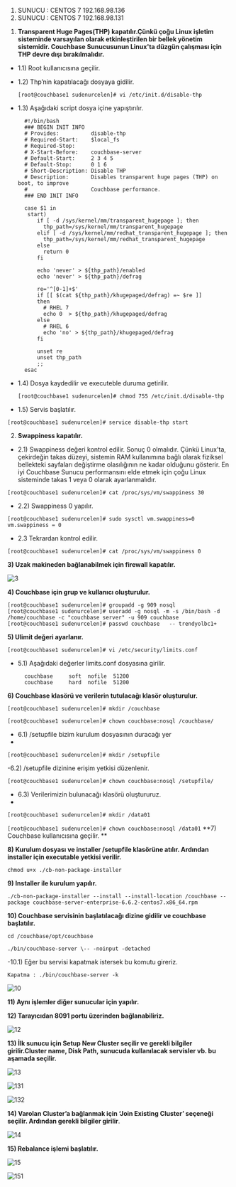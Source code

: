 1.	SUNUCU : CENTOS 7    192.168.98.136
2.	SUNUCU : CENTOS 7    192.168.98.131

1)	**Transparent Huge Pages(THP) kapatılır.Çünkü çoğu Linux işletim sisteminde varsayılan olarak etkinleştirilen bir bellek yönetim sistemidir. Couchbase Sunucusunun Linux'ta düzgün çalışması için THP devre dışı bırakılmalıdır.**

- 1.1)	Root kullanıcısına geçilir.

- 1.2)	Thp’nin kapatılacağı dosyaya gidilir.

	`[root@couchbase1 sudenurcelen]# vi /etc/init.d/disable-thp  `

- 1.3)	 Aşağıdaki script dosya içine yapıştırılır.

		#!/bin/bash
		### BEGIN INIT INFO
		# Provides:          disable-thp
		# Required-Start:    $local_fs
		# Required-Stop:
		# X-Start-Before:    couchbase-server
		# Default-Start:     2 3 4 5
		# Default-Stop:      0 1 6
		# Short-Description: Disable THP
		# Description:       Disables transparent huge pages (THP) on boot, to improve
		#                    Couchbase performance.
		### END INIT INFO

		case $1 in
 		 start)
		    if [ -d /sys/kernel/mm/transparent_hugepage ]; then
		      thp_path=/sys/kernel/mm/transparent_hugepage
		    elif [ -d /sys/kernel/mm/redhat_transparent_hugepage ]; then
		      thp_path=/sys/kernel/mm/redhat_transparent_hugepage
		    else
		      return 0
		    fi

		    echo 'never' > ${thp_path}/enabled
		    echo 'never' > ${thp_path}/defrag

		    re='^[0-1]+$'
		    if [[ $(cat ${thp_path}/khugepaged/defrag) =~ $re ]]
		    then
		      # RHEL 7
		      echo 0  > ${thp_path}/khugepaged/defrag
		    else
		      # RHEL 6
		      echo 'no' > ${thp_path}/khugepaged/defrag
		    fi

		    unset re
		    unset thp_path
		    ;;
		esac


- 1.4)	Dosya kaydedilir ve executeble duruma getirilir.

  `[root@couchbase1 sudenurcelen]# chmod 755 /etc/init.d/disable-thp`

- 1.5)	Servis başlatılır.

 `[root@couchbase1 sudenurcelen]# service disable-thp start`

2)	**Swappiness kapatılır.**

- 2.1) Swappiness değeri kontrol edilir. Sonuç 0 olmalıdır. Çünkü Linux'ta, çekirdeğin takas düzeyi, sistemin RAM kullanımına bağlı olarak fiziksel bellekteki sayfaları değiştirme olasılığının ne kadar olduğunu gösterir. En iyi Couchbase Sunucu performansını elde etmek için çoğu Linux sisteminde takas 1 veya 0 olarak ayarlanmalıdır.

 `[root@couchbase1 sudenurcelen]# cat /proc/sys/vm/swappiness
30`

- 2.2) Swappiness 0 yapılır.

 `[root@couchbase1 sudenurcelen]# sudo sysctl vm.swappiness=0
vm.swappiness = 0`

- 2.3 Tekrardan kontrol edilir.

 `[root@couchbase1 sudenurcelen]# cat /proc/sys/vm/swappiness
0`

**3)	Uzak makineden bağlanabilmek için firewall kapatılır.**

![3](https://user-images.githubusercontent.com/28504151/116298800-94a1b480-a7a5-11eb-92c1-4664c4e8b065.png)



**4)	Couchbase için grup ve kullanıcı oluşturulur.**

 `[root@couchbase1 sudenurcelen]# groupadd -g 909 nosql `  
 `[root@couchbase1 sudenurcelen]# useradd -g nosql -m -s /bin/bash -d /home/couchbase -c "couchbase server" -u 909 couchbase`
`[root@couchbase1 sudenurcelen]# passwd couchbase   -- trendyolbc1+`

**5)	Ulimit değeri ayarlanır.**

 `[root@couchbase1 sudenurcelen]# vi /etc/security/limits.conf  `
- 5.1) Aşağıdaki değerler limits.conf dosyasına girilir.

		couchbase     soft  nofile  51200
		couchbase     hard  nofile  51200

**6)	Couchbase klasörü ve verilerin tutulacağı klasör oluşturulur.**

 `[root@couchbase1 sudenurcelen]# mkdir /couchbase`
 
 `[root@couchbase1 sudenurcelen]# chown couchbase:nosql /couchbase/`
 
- 6.1)  /setupfile bizim kurulum dosyasının duracağı yer
- 
 `[root@couchbase1 sudenurcelen]# mkdir /setupfile`
 
 -6.2) /setupfile dizinine erişim yetkisi düzenlenir. 
 
 `[root@couchbase1 sudenurcelen]# chown couchbase:nosql /setupfile/`
 
- 6.3) Verilerimizin bulunacağı klasörü oluştururuz.
- 
 `[root@couchbase1 sudenurcelen]# mkdir /data01`
 
 `[root@couchbase1 sudenurcelen]# chown couchbase:nosql /data01`
**7)	Couchbase kullanıcısına geçilir. **

**8)	Kurulum dosyası ve installer /setupfile klasörüne atılır. Ardından installer için executable yetkisi verilir.**

 `chmod u+x ./cb-non-package-installer`

**9)	Installer ile kurulum yapılır.**

`./cb-non-package-installer --install --install-location /couchbase --package couchbase-server-enterprise-6.6.2-centos7.x86_64.rpm`

**10)	Couchbase servisinin başlatılacağı dizine gidilir ve couchbase başlatılır.**

 `cd /couchbase/opt/couchbase`
 
 `./bin/couchbase-server \-- -noinput -detached`
 
 -10.1) Eğer bu servisi kapatmak istersek bu komutu gireriz.

 `Kapatma : ./bin/couchbase-server -k`
 
 ![10](https://user-images.githubusercontent.com/28504151/116298953-c3b82600-a7a5-11eb-9ad7-dd79748a22d5.png)

**11)	Aynı işlemler diğer sunucular için yapılır.**

**12)	Tarayıcıdan 8091 portu üzerinden bağlanabiliriz.** 

![12](https://user-images.githubusercontent.com/28504151/116299012-d6325f80-a7a5-11eb-9bb2-34ee42e53de5.png)

**13)	İlk sunucu için Setup New Cluster seçilir ve gerekli bilgiler girilir.Cluster name,  Disk Path, sunucuda kullanılacak servisler vb. bu aşamada seçilir.**

![13](https://user-images.githubusercontent.com/28504151/116299107-f2ce9780-a7a5-11eb-8e0d-6fa7ba1aadde.png)

![131](https://user-images.githubusercontent.com/28504151/116299124-f6621e80-a7a5-11eb-86bc-1f7f2dc0aff0.png)

![132](https://user-images.githubusercontent.com/28504151/116299132-f8c47880-a7a5-11eb-9a1f-6b1f5d90b8e5.png)

**14)	Varolan Cluster’a bağlanmak için ‘Join Existing Cluster’ seçeneği seçilir. Ardından gerekli bilgiler girilir**. 

![14](https://user-images.githubusercontent.com/28504151/116299174-07129480-a7a6-11eb-9de3-2c01d0a2c8b4.png)

**15)	Rebalance işlemi başlatılır.**

![15](https://user-images.githubusercontent.com/28504151/116299234-17c30a80-a7a6-11eb-97b1-653b402014ca.png)

![151](https://user-images.githubusercontent.com/28504151/116299245-1abdfb00-a7a6-11eb-8b3a-0035fd137297.png)


